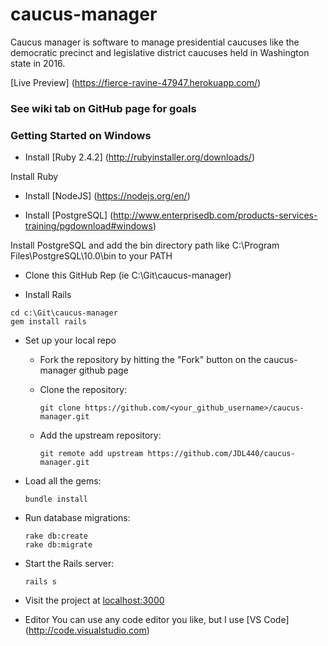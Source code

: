 # caucus-manager

Caucus manager is software to manage presidential caucuses like the democratic precinct and legislative district caucuses held in Washington state in 2016.

[Live Preview] (https://fierce-ravine-47947.herokuapp.com/)

### See wiki tab on GitHub page for goals

### Getting Started on Windows

+ Install [Ruby 2.4.2] (http://rubyinstaller.org/downloads/)

Install Ruby

+ Install [NodeJS] (https://nodejs.org/en/)

+ Install [PostgreSQL] (http://www.enterprisedb.com/products-services-training/pgdownload#windows)

Install PostgreSQL and add the bin directory path like C:\Program Files\PostgreSQL\10.0\bin to your PATH

+ Clone this GitHub Rep (ie C:\Git\caucus-manager)

+ Install Rails
```
cd c:\Git\caucus-manager 
gem install rails
```

+ Set up your local repo
  + Fork the repository by hitting the "Fork" button on the caucus-manager github page
  + Clone the repository:

    ```
    git clone https://github.com/<your_github_username>/caucus-manager.git
    ```
  + Add the upstream repository:

    ```
    git remote add upstream https://github.com/JDL440/caucus-manager.git
    ```

+ Load all the gems:
  ```
  bundle install
  ```

+ Run database migrations: 
  ```
  rake db:create
  rake db:migrate
  ```

+ Start the Rails server:
  ```
  rails s
  ```

+ Visit the project at [localhost:3000](http://localhost:3000)

+ Editor
You can use any code editor you like, but I use [VS Code] (http://code.visualstudio.com)
